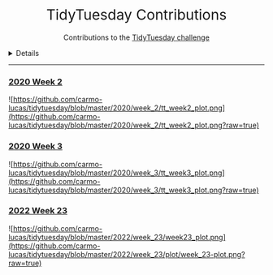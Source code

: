 <h1 style="font-weight:normal" align="center">
  &nbsp;TidyTuesday Contributions&nbsp;
</h1>

<div align = "center">	

Contributions to the [TidyTuesday challenge](https://github.com/rfordatascience/tidytuesday)

</div>

<details>

<!-- toc -->
* **2020**
  - Week 02 [OZ Fires 🇦🇺🔥](https://github.com/carmo-lucas/tidytuesday/tree/master/2020/week_2)
  - Week 03 [Passwords 🔑🔓](https://github.com/carmo-lucas/tidytuesday/tree/master/2020/week_3)
* **2021**
  - NULL
* **2022**
  - Week 23 [🏳️‍🌈](https://github.com/carmo-lucas/tidytuesday/tree/master/2022/week_23)
<!-- tocstop -->

</details>

***

### [2020 Week 2](https://github.com/carmo-lucas/tidytuesday/tree/master/2020/week_2)
![https://github.com/carmo-lucas/tidytuesday/blob/master/2020/week_2/tt_week2_plot.png](https://github.com/carmo-lucas/tidytuesday/blob/master/2020/week_2/tt_week2_plot.png?raw=true)

### [2020 Week 3](https://github.com/carmo-lucas/tidytuesday/tree/master/2020/week_3)
![https://github.com/carmo-lucas/tidytuesday/blob/master/2020/week_3/tt_week3_plot.png](https://github.com/carmo-lucas/tidytuesday/blob/master/2020/week_3/tt_week3_plot.png?raw=true)

### [2022 Week 23](https://github.com/carmo-lucas/tidytuesday/tree/master/2022/week_23)
![https://github.com/carmo-lucas/tidytuesday/blob/master/2022/week_23/week23_plot.png](https://github.com/carmo-lucas/tidytuesday/blob/master/2022/week_23/plot/week_23-plot.png?raw=true)